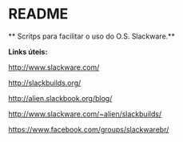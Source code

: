 # README #
**
Scritps para facilitar o uso do O.S. Slackware.**





**Links úteis:**

http://www.slackware.com/

http://slackbuilds.org/

http://alien.slackbook.org/blog/

http://www.slackware.com/~alien/slackbuilds/

https://www.facebook.com/groups/slackwarebr/